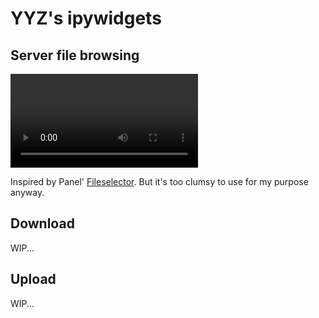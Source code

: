 # YYZ's ipywidgets

## Server file browsing

<video src="https://twitter.com/i/status/1253252029826252801"></video>

Inspired by Panel' [Fileselector](https://panel.holoviz.org/reference/widgets/FileSelector.html). But it's too clumsy to use for my purpose anyway.

## Download

WIP...

## Upload

WIP...

